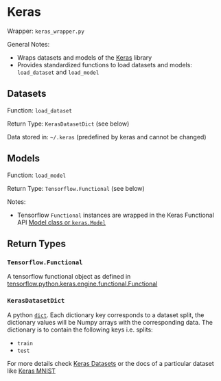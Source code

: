 # Keras

Wrapper: `keras_wrapper.py`

General Notes:

- Wraps datasets and models of the
  [Keras](https://keras.io/) library
- Provides standardized functions to load
  datasets and models: `load_dataset` and `load_model`

## Datasets

Function: `load_dataset`

Return Type: `KerasDatasetDict` (see below)

Data stored in: `~/.keras`
(predefined by keras and cannot be changed)

## Models

Function: `load_model`

Return Type: `Tensorflow.Functional` (see below)

Notes:

- Tensorflow `Functional` instances are wrapped in the Keras Functional
  API [Model class or `keras.Model`](https://keras.io/api/models/model/)

## Return Types

### `Tensorflow.Functional`

A tensorflow functional object as defined in
[tensorflow.python.keras.engine.functional.Functional](https://www.tensorflow.org/api_docs/python/tf/keras/Model#top_of_page)

### `KerasDatasetDict`

A python [`dict`](https://docs.python.org/3/tutorial/datastructures.html#dictionaries).
Each dictionary key corresponds to a dataset split,
the dictionary values will be Numpy arrays with the corresponding data.
The dictionary is to contain the following keys i.e. splits:

- `train`
- `test`

For more details check [Keras Datasets](https://keras.io/api/datasets/) or the docs
of a particular dataset like [Keras MNIST](https://keras.io/api/datasets/mnist/)
